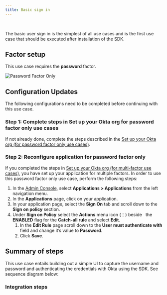 ```yaml
---
title: Basic sign in
---
```


<div class="oie-embedded-sdk">

<ApiLifecycle access="ie" /><br>

<StackSelector class="cleaner-selector"/>

The basic user sign in is the simplest of all use cases and is the first
use case that should be executed after installation of the SDK.

## Factor setup

This use case requires the **password** factor.

<div class="common-image-format">

![Password Factor Only](/img/oie-embedded-sdk/factor-password-only.png
 "Password Factor")

</div>

## Configuration Updates

The following configurations need to be completed before continuing with this use case.

### Step 1:  Complete steps in Set up your Okta org for password factor only use cases

If not already done, complete the steps described in the
[Set up your Okta org (for password factor only use cases)](/docs/guides/oie-embedded-common-org-setup/aspnet/main/#set-up-your-okta-org-for-password-factor-only-use-cases).

### Step 2:  Reconfigure application for password factor only

If you completed the steps in
[Set up your Okta org (for multi-factor use cases)](/docs/guides/oie-embedded-common-org-setup/aspnet/main/#set-up-your-okta-org-for-multi-factor-use-cases),
you have set up your application for multiple factors.
In order to use this password factor only use case,
perform the following steps:

1. In the [Admin Console](https://developer.okta.com/docs/guides/quickstart/using-console/),
   select **Applications > Applications** from the left navigation menu.
1. In the **Applications** page, click on your application.
1. In your application page, select the **Sign On** tab and scroll down
   to the **Sign on policy** section.
1. Under **Sign on Policy** select the **Actions** menu icon (⋮) beside
   the **ENABLED** flag for the **Catch-all rule** and select **Edit**.
   1. In the **Edit Rule** page scroll down to the **User must authenticate with** field and change it’s value to **Password**.
   1. Click **Save**.

## Summary of steps

This use case entails building out a simple UI to capture the username and password
and authenticating the credentials with Okta using the SDK. See sequence diagram below:

<StackSelector snippet="summaryofsteps" noSelector />

### Integration steps

<StackSelector snippet="integrationsteps" noSelector />

</div>
